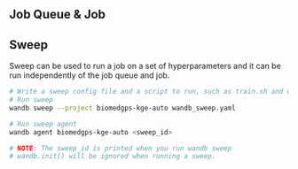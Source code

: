 ## Job Queue & Job


## Sweep

Sweep can be used to run a job on a set of hyperparameters and it can be run independently of the job queue and job.

```bash
# Write a sweep config file and a script to run, such as train.sh and wandb_sweep.yaml
# Run sweep
wandb sweep --project biomedgps-kge-auto wandb_sweep.yaml

# Run sweep agent
wandb agent biomedgps-kge-auto <sweep_id>

# NOTE: The sweep_id is printed when you run wandb sweep
# wandb.init() will be ignored when running a sweep.
```


